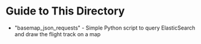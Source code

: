 # Guide to This Directory

* "basemap_json_requests" - Simple Python script to query ElasticSearch and draw the flight track on a map
